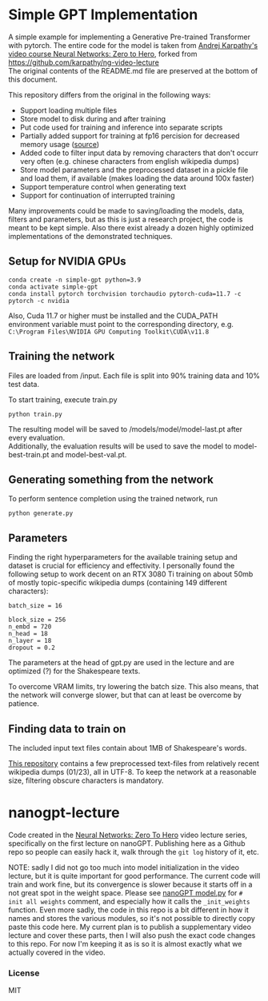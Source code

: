 # Simple GPT Implementation

A simple example for implementing a Generative Pre-trained Transformer with pytorch.
The entire code for the model is taken from [Andrej Karpathy's video course Neural Networks: Zero to Hero](https://www.youtube.com/watch?v=kCc8FmEb1nY), forked from https://github.com/karpathy/ng-video-lecture  
The original contents of the README.md file are preserved at the bottom of this document.

This repository differs from the original in the following ways:
- Support loading multiple files
- Store model to disk during and after training
- Put code used for training and inference into separate scripts
- Partially added support for training at fp16 percision for decreased memory usage ([source](https://gist.github.com/ajbrock/075c0ca4036dc4d8581990a6e76e07a3))
- Added code to filter input data by removing characters that don't occurr very often (e.g. chinese characters from english wikipedia dumps)
- Store model parameters and the preprocessed dataset in a pickle file and load them, if available (makes loading the data around 100x faster)
- Support temperature control when generating text
- Support for continuation of interrupted training

Many improvements could be made to saving/loading the models, data, filters and parameters, but as this is just a research project, the code is meant to be kept simple. Also there exist already a dozen highly optimized implementations of the demonstrated techniques.

## Setup for NVIDIA GPUs

    conda create -n simple-gpt python=3.9
    conda activate simple-gpt
    conda install pytorch torchvision torchaudio pytorch-cuda=11.7 -c pytorch -c nvidia

Also, Cuda 11.7 or higher must be installed and the CUDA_PATH environment variable must point to the corresponding directory, e.g. `C:\Program Files\NVIDIA GPU Computing Toolkit\CUDA\v11.8`

## Training the network

Files are loaded from /input. Each file is split into 90% training data and 10% test data.

To start training, execute train.py

    python train.py

The resulting model will be saved to /models/model/model-last.pt after every evaluation.  
Additionally, the evaluation results will be used to save the model to model-best-train.pt and model-best-val.pt.

## Generating something from the network

To perform sentence completion using the trained network, run

    python generate.py

## Parameters

Finding the right hyperparameters for the available training setup and dataset is crucial for efficiency and effectivity. I personally found the following setup to work decent on an RTX 3080 Ti training on about 50mb of mostly topic-specific wikipedia dumps (containing 149 different characters):

    batch_size = 16

    block_size = 256
    n_embd = 720
    n_head = 18
    n_layer = 18
    dropout = 0.2

The parameters at the head of gpt.py are used in the lecture and are optimized (?) for the Shakespeare texts.  

To overcome VRAM limits, try lowering the batch size. This also means, that the network will converge slower, but that can at least be overcome by patience.


## Finding data to train on

The included input text files contain about 1MB of Shakespeare's words.  

[This repository](https://github.com/TheMcSebi/wikipedia-top-corpus) contains a few preprocessed text-files from relatively recent wikipedia dumps (01/23), all in UTF-8. To keep the network at a reasonable size, filtering obscure characters is mandatory.

# nanogpt-lecture

Code created in the [Neural Networks: Zero To Hero](https://karpathy.ai/zero-to-hero.html) video lecture series, specifically on the first lecture on nanoGPT. Publishing here as a Github repo so people can easily hack it, walk through the `git log` history of it, etc.

NOTE: sadly I did not go too much into model initialization in the video lecture, but it is quite important for good performance. The current code will train and work fine, but its convergence is slower because it starts off in a not great spot in the weight space. Please see [nanoGPT model.py](https://github.com/karpathy/nanoGPT/blob/master/model.py) for `# init all weights` comment, and especially how it calls the `_init_weights` function. Even more sadly, the code in this repo is a bit different in how it names and stores the various modules, so it's not possible to directly copy paste this code here. My current plan is to publish a supplementary video lecture and cover these parts, then I will also push the exact code changes to this repo. For now I'm keeping it as is so it is almost exactly what we actually covered in the video.

### License

MIT
